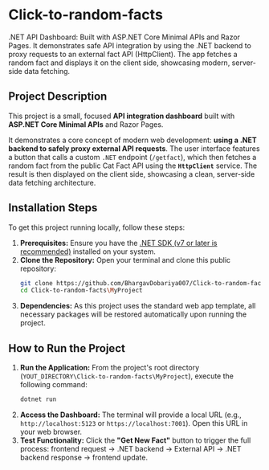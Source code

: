 # Click-to-random-facts
.NET API Dashboard: Built with ASP.NET Core Minimal APIs and Razor Pages. It demonstrates safe API integration by using the .NET backend to proxy requests to an external fact API (HttpClient). The app fetches a random fact and displays it on the client side, showcasing modern, server-side data fetching.

##  Project Description

This project is a small, focused **API integration dashboard** built with **ASP.NET Core Minimal APIs** and Razor Pages.

It demonstrates a core concept of modern web development: **using a .NET backend to safely proxy external API requests**. The user interface features a button that calls a custom `.NET` endpoint (`/getfact`), which then fetches a random fact from the public Cat Fact API using the **`HttpClient`** service. The result is then displayed on the client side, showcasing a clean, server-side data fetching architecture.

## Installation Steps

To get this project running locally, follow these steps:

1.  **Prerequisites:** Ensure you have the [.NET SDK (v7 or later is recommended)](https://dotnet.microsoft.com/download) installed on your system.
2.  **Clone the Repository:** Open your terminal and clone this public repository:
    ```bash
    git clone https://github.com/BhargavDobariya007/Click-to-random-facts
    cd Click-to-random-facts\MyProject
    ```
3.  **Dependencies:** As this project uses the standard web app template, all necessary packages will be restored automatically upon running the project.

## How to Run the Project

1.  **Run the Application:** From the project's root directory (`YOUT_DIRECTORY\Click-to-random-facts\MyProject`), execute the following command:
    ```bash
    dotnet run
    ```
2.  **Access the Dashboard:** The terminal will provide a local URL (e.g., `http://localhost:5123` or `https://localhost:7001`). Open this URL in your web browser.
3.  **Test Functionality:** Click the **"Get New Fact"** button to trigger the full process: frontend request -> .NET backend -> External API -> .NET backend response -> frontend update.
